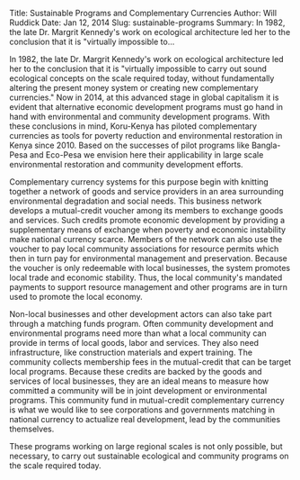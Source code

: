 Title: Sustainable Programs and Complementary Currencies
Author: Will Ruddick
Date: Jan 12, 2014
Slug: sustainable-programs
Summary: In 1982, the late Dr. Margrit Kennedy's work on ecological architecture led her to the conclusion that it is "virtually impossible to...

In 1982, the late Dr. Margrit Kennedy's work on ecological architecture
led her to the conclusion that it is "virtually impossible to carry out
sound ecological concepts on the scale required today, without
fundamentally altering the present money system or creating new
complementary currencies." Now in 2014, at this advanced stage in
global capitalism it is evident that alternative economic development
programs must go hand in hand with environmental and community
development programs. With these conclusions in mind, Koru-Kenya has
piloted complementary currencies as tools for poverty reduction and
environmental restoration in Kenya since 2010. Based on the successes of
pilot programs like Bangla-Pesa and Eco-Pesa we envision here their
applicability in large scale environmental restoration and community
development efforts.

Complementary currency systems for this purpose begin with knitting
together a network of goods and service providers in an area surrounding
environmental degradation and social needs. This business network
develops a mutual-credit voucher among its members to exchange goods and
services. Such credits promote economic development by providing a
supplementary means of exchange when poverty and economic instability
make national currency scarce. Members of the network can also use the
voucher to pay local community associations for resource permits which
then in turn pay for environmental management and preservation. Because
the voucher is only redeemable with local businesses, the system
promotes local trade and economic stability. Thus, the local community's
mandated payments to support resource management and other programs are
in turn used to promote the local economy.

Non-local businesses and other development actors can also take part
through a matching funds program. Often community development and
environmental programs need more than what a local community can provide
in terms of local goods, labor and services. They also need
infrastructure, like construction materials and expert training. The
community collects membership fees in the mutual-credit that can be
target local programs. Because these credits are backed by the goods and
services of local businesses, they are an ideal means to measure how
committed a community will be in joint development or environmental
programs. This community fund in mutual-credit complementary currency is
what we would like to see corporations and governments matching in
national currency to actualize real development, lead by the communities
themselves.

These programs working on large regional scales is not only possible,
but necessary, to carry out sustainable ecological and community
programs on the scale required today.
